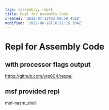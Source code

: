 ```yaml
---
tags: [assembly, repl]
title: Repl for Assembly Code
created: '2022-07-13T03:09:59.458Z'
modified: '2022-08-18T16:21:15.304Z'
---
```


# Repl for Assembly Code

## with processor flags output
https://github.com/yrp604/rappel

## msf provided repl
msf-nasm_shell
